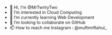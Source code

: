 - 👋 Hi, I’m @MrTwntyTwo
- 👀 I’m interested in Cloud Computing
- 🌱 I’m currently learning Web Development
- 💞️ I’m looking to collaborate on GitHub
- 📫 How to reach me Instagram : @muftimiftahul_

<!---
MrTwntyTwo/MrTwntyTwo is a ✨ special ✨ repository because its `README.md` (this file) appears on your GitHub profile.
You can click the Preview link to take a look at your changes.
--->
